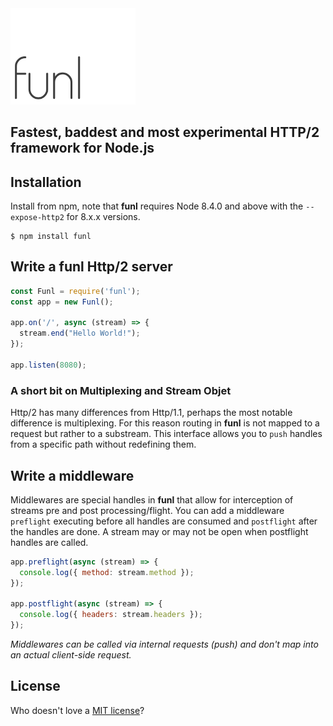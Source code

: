 <img src="./logo.png" width="200px"/>


Fastest, baddest and most experimental HTTP/2 framework for Node.js
----


## Installation

Install from npm, note that **funl** requires Node 8.4.0 and above with the `--expose-http2` for 8.x.x versions.

```
$ npm install funl
```

## Write a **funl** Http/2 server

```javascript
const Funl = require('funl');
const app = new Funl();

app.on('/', async (stream) => {
  stream.end("Hello World!");
});

app.listen(8080);
```
### A short bit on Multiplexing and Stream Objet
Http/2 has many differences from Http/1.1, perhaps the most notable difference is multiplexing. For this reason routing in **funl** is not mapped to a request but rather to a substream. This interface allows you to `push` handles from a specific path without redefining them.

## Write a middleware

Middlewares are special handles in **funl** that allow for interception of streams pre and post processing/flight. You can add a middleware `preflight` executing before all handles are consumed and `postflight` after the handles are done. A stream may or may not be open when postflight handles are called.

```javascript
app.preflight(async (stream) => {
  console.log({ method: stream.method });
});

app.postflight(async (stream) => {
  console.log({ headers: stream.headers });
});
```

*Middlewares can be called via internal requests (push) and don't map into an actual client-side request.*


## License
Who doesn't love a [MIT license](https://raw.githubusercontent.com/schahriar/funl/master/LICENSE)?